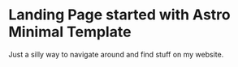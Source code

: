 # Landing Page started with Astro Minimal Template

Just a silly way to navigate around and find stuff on my website.